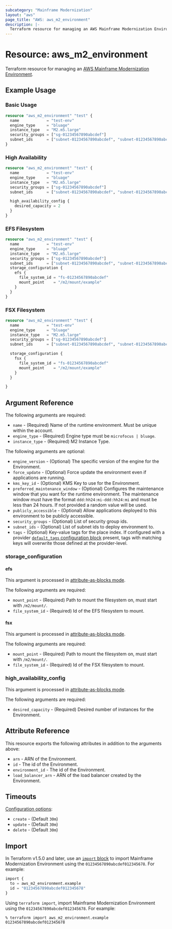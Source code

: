 ```yaml
---
subcategory: "Mainframe Modernization"
layout: "aws"
page_title: "AWS: aws_m2_environment"
description: |-
  Terraform resource for managing an AWS Mainframe Modernization Environment.
---
```

# Resource: aws_m2_environment

Terraform resource for managing an [AWS Mainframe Modernization Environment](https://docs.aws.amazon.com/m2/latest/userguide/environments-m2.html).

## Example Usage

### Basic Usage

```terraform
resource "aws_m2_environment" "test" {
  name            = "test-env"
  engine_type     = "bluage"
  instance_type   = "M2.m5.large"
  security_groups = ["sg-01234567890abcdef"]
  subnet_ids      = ["subnet-01234567890abcdef", "subnet-01234567890abcdea"]
}
```

### High Availability

```terraform
resource "aws_m2_environment" "test" {
  name            = "test-env"
  engine_type     = "bluage"
  instance_type   = "M2.m5.large"
  security_groups = ["sg-01234567890abcdef"]
  subnet_ids      = ["subnet-01234567890abcdef", "subnet-01234567890abcdea"]

  high_availability_config {
    desired_capacity = 2
  }
}
```

### EFS Filesystem

```terraform
resource "aws_m2_environment" "test" {
  name            = "test-env"
  engine_type     = "bluage"
  instance_type   = "M2.m5.large"
  security_groups = ["sg-01234567890abcdef"]
  subnet_ids      = ["subnet-01234567890abcdef", "subnet-01234567890abcdea"]
  storage_configuration {
    efs {
      file_system_id = "fs-01234567890abcdef"
      mount_point    = "/m2/mount/example"
    }
  }
}
```

### FSX Filesystem

```terraform
resource "aws_m2_environment" "test" {
  name            = "test-env"
  engine_type     = "bluage"
  instance_type   = "M2.m5.large"
  security_groups = ["sg-01234567890abcdef"]
  subnet_ids      = ["subnet-01234567890abcdef", "subnet-01234567890abcdea"]

  storage_configuration {
    fsx {
      file_system_id = "fs-01234567890abcdef"
      mount_point    = "/m2/mount/example"
    }
  }

}
```

## Argument Reference

The following arguments are required:

* `name` - (Required) Name of the runtime environment. Must be unique within the account.
* `engine_type` - (Required) Engine type must be `microfocus | bluage`.
* `instance_type` - (Required) M2 Instance Type.

The following arguments are optional:

* `engine_version` - (Optional) The specific version of the engine for the Environment.
* `force_update` - (Optional) Force update the environment even if applications are running.
* `kms_key_id` - (Optional) KMS Key to use for the Environment.
* `preferred_maintenance_window` - (Optional) Configures the maintenance window that you want for the runtime environment. The maintenance window must have the format `ddd:hh24:mi-ddd:hh24:mi` and must be less than 24 hours. If not provided a random value will be used.
* `publicly_accessible` - (Optional) Allow applications deployed to this environment to be publicly accessible.
* `security_groups` - (Optional) List of security group ids.
* `subnet_ids` - (Optional) List of subnet ids to deploy environment to.
* `tags` - (Optional) Key-value tags for the place index. If configured with a provider [`default_tags` configuration block](https://registry.terraform.io/providers/hashicorp/aws/latest/docs#default_tags-configuration-block) present, tags with matching keys will overwrite those defined at the provider-level.

### storage_configuration

#### efs

This argument is processed in [attribute-as-blocks mode](https://www.terraform.io/docs/configuration/attr-as-blocks.html).

The following arguments are required:

* `mount_point` - (Required) Path to mount the filesystem on, must start with `/m2/mount/`.
* `file_system_id` - (Required) Id of the EFS filesystem to mount.

#### fsx

This argument is processed in [attribute-as-blocks mode](https://www.terraform.io/docs/configuration/attr-as-blocks.html).

The following arguments are required:

* `mount_point` - (Required) Path to mount the filesystem on, must start with `/m2/mount/`.
* `file_system_id` - (Required) Id of the FSX filesystem to mount.

### high_availability_config

This argument is processed in [attribute-as-blocks mode](https://www.terraform.io/docs/configuration/attr-as-blocks.html).

The following arguments are required:

* `desired_capacity` - (Required) Desired number of instances for the Environment.

## Attribute Reference

This resource exports the following attributes in addition to the arguments above:

* `arn` - ARN of the Environment.
* `id` - The id of the Environment.
* `environment_id` - The id of the Environment.
* `load_balancer_arn` - ARN of the load balancer created by the Environment.

## Timeouts

[Configuration options](https://developer.hashicorp.com/terraform/language/resources/syntax#operation-timeouts):

* `create` - (Default `30m`)
* `update` - (Default `30m`)
* `delete` - (Default `30m`)

## Import

In Terraform v1.5.0 and later, use an [`import` block](https://developer.hashicorp.com/terraform/language/import) to import Mainframe Modernization Environment using the `01234567890abcdef012345678`. For example:

```terraform
import {
  to = aws_m2_environment.example
  id = "01234567890abcdef012345678"
}
```

Using `terraform import`, import Mainframe Modernization Environment using the `01234567890abcdef012345678`. For example:

```console
% terraform import aws_m2_environment.example 01234567890abcdef012345678
```
